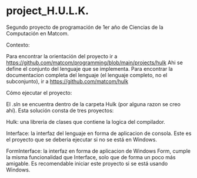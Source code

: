 ﻿# project_H.U.L.K.
Segundo proyecto de programación de 1er año de Ciencias de la Computación en Matcom.

Contexto:

Para encontrar la orientación del proyecto ir a https://github.com/matcom/programming/blob/main/projects/hulk Ahi se define el conjunto del lenguaje que se implementa. Para encontrar la documentacion completa del lenguaje (el lenguaje completo, no el subconjunto), ir a https://github.com/matcom/hulk 

Cómo ejecutar el proyecto:

El .sln se encuentra dentro de la carpeta Hulk (por alguna razon se creo ahí). Esta solución consta de tres proyectos:

Hulk: una libreria de clases que contiene la logica del compilador.

Interface: la interfaz del lenguaje en forma de aplicacion de consola. Este es el proyecto que se deberia ejecutar si no se está en Windows.

FormInterface: la interfaz en forma de aplicacion de Windows Form, cumple la misma funcionalidad que Interface, solo que de forma un poco más amigable. Es recomendable iniciar este proyecto si se está usando Windows.
